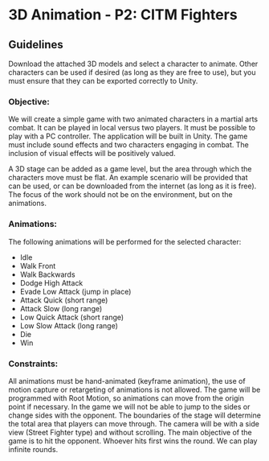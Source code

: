 # 3D Animation - P2: CITM Fighters
## Guidelines

Download the attached 3D models and select a character to animate. Other characters can be used if desired (as long as they are free to use), 
but you must ensure that they can be exported correctly to Unity.

### Objective:

We will create a simple game with two animated characters in a martial arts combat. It can be played in local versus two players. It must be possible to play with a PC controller. 
The application will be built in Unity. The game must include sound effects and two characters engaging in combat. The inclusion of visual effects will be positively valued.

A 3D stage can be added as a game level, but the area through which the characters move must be flat. An example scenario will be provided that can be used, 
or can be downloaded from the internet (as long as it is free). The focus of the work should not be on the environment, but on the animations.

### Animations:

The following animations will be performed for the selected character:

* Idle
* Walk Front
* Walk Backwards
* Dodge High Attack
* Evade Low Attack (jump in place)
* Attack Quick (short range)
* Attack Slow (long range)
* Low Quick Attack (short range)
* Low Slow Attack (long range)
* Die
* Win

### Constraints:

All animations must be hand-animated (keyframe animation), the use of motion capture or retargeting of animations is not allowed.
The game will be programmed with Root Motion, so animations can move from the origin point if necessary.
In the game we will not be able to jump to the sides or change sides with the opponent. The boundaries of the stage will determine the total area that players can move through. The camera will be with a side view (Street Fighter type) and without scrolling.
The main objective of the game is to hit the opponent. Whoever hits first wins the round. We can play infinite rounds.
